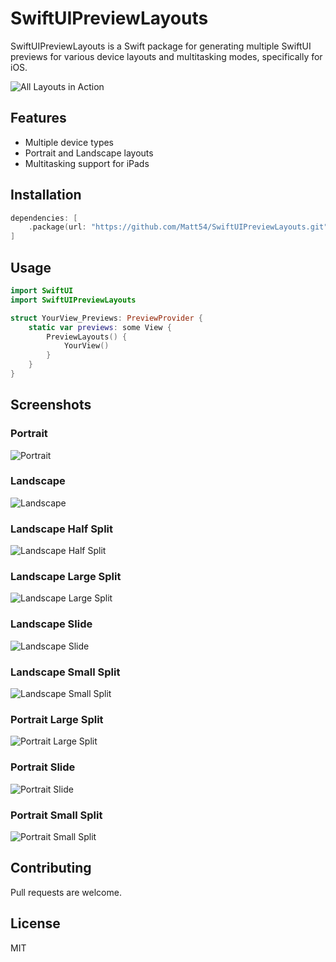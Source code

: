 # SwiftUIPreviewLayouts

SwiftUIPreviewLayouts is a Swift package for generating multiple SwiftUI previews for various device layouts and multitasking modes, specifically for iOS.

![All Layouts in Action](./media/Previews%20Video.gif)

## Features

- Multiple device types
- Portrait and Landscape layouts
- Multitasking support for iPads

## Installation

```swift
dependencies: [
    .package(url: "https://github.com/Matt54/SwiftUIPreviewLayouts.git", from: "1.0.0")
]
```

## Usage

```swift
import SwiftUI
import SwiftUIPreviewLayouts

struct YourView_Previews: PreviewProvider {
    static var previews: some View {
        PreviewLayouts() {
            YourView()
        }
    }
}
```

## Screenshots

### Portrait

![Portrait](./media/Portrait.png)

### Landscape

![Landscape](./media/Landscape.png)

### Landscape Half Split

![Landscape Half Split](./media/Landscape%20Half%20Split.png)

### Landscape Large Split

![Landscape Large Split](./media/Landscape%20Large%20Split.png)

### Landscape Slide

![Landscape Slide](./media/Landscape%20Slide.png)

### Landscape Small Split

![Landscape Small Split](./media/Landscape%20Small%20Split.png)

### Portrait Large Split

![Portrait Large Split](./media/Portrait%20Large%20Split.png)

### Portrait Slide

![Portrait Slide](./media/Portrait%20Slide.png)

### Portrait Small Split

![Portrait Small Split](./media/Portrait%20Small%20Split.png)

## Contributing

Pull requests are welcome.

## License

MIT
